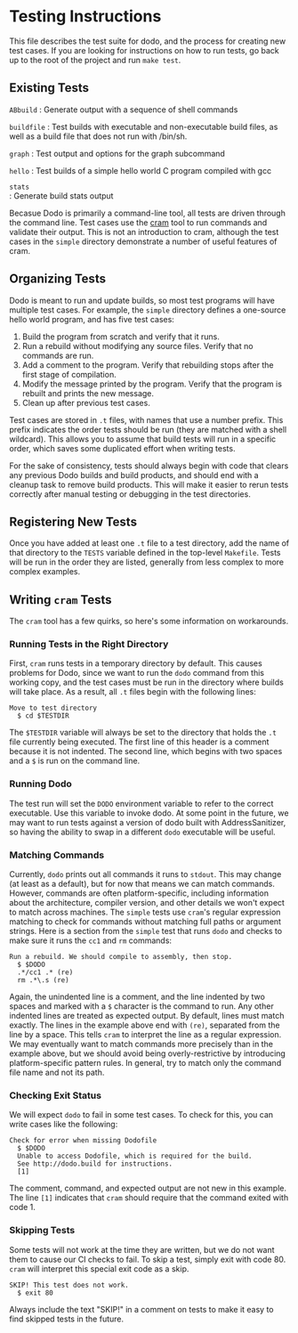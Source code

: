 # Testing Instructions
This file describes the test suite for dodo, and the process for creating new test cases. If you are looking for instructions on how to run tests, go back up to the root of the project and run `make test`.

## Existing Tests

`ABbuild`
: Generate output with a sequence of shell commands

`buildfile`
: Test builds with executable and non-executable build files, as well as a build file that does not run with /bin/sh.

`graph`
: Test output and options for the graph subcommand

`hello`
: Test builds of a simple hello world C program compiled with gcc

`stats`                 
: Generate build stats output

Becasue Dodo is primarily a command-line tool, all tests are driven through the command line. Test cases use the [cram](https://pypi.org/project/cram/) tool to run commands and validate their output. This is not an introduction to cram, although the test cases in the `simple` directory demonstrate a number of useful features of cram.

## Organizing Tests
Dodo is meant to run and update builds, so most test programs will have multiple test cases. For example, the `simple` directory defines a one-source hello world program, and has five test cases:

1. Build the program from scratch and verify that it runs.
2. Run a rebuild without modifying any source files. Verify that no commands are run.
3. Add a comment to the program. Verify that rebuilding stops after the first stage of compilation.
4. Modify the message printed by the program. Verify that the program is rebuilt and prints the new message.
5. Clean up after previous test cases.

Test cases are stored in `.t` files, with names that use a number prefix. This prefix indicates the order tests should be run (they are matched with a shell wildcard). This allows you to assume that build tests will run in a specific order, which saves some duplicated effort when writing tests.

For the sake of consistency, tests should always begin with code that clears any previous Dodo builds and build products, and should end with a cleanup task to remove build products. This will make it easier to rerun tests correctly after manual testing or debugging in the test directories.

## Registering New Tests
Once you have added at least one `.t` file to a test directory, add the name of that directory to the `TESTS` variable defined in the top-level `Makefile`. Tests will be run in the order they are listed, generally from less complex to more complex examples.

## Writing `cram` Tests
The `cram` tool has a few quirks, so here's some information on workarounds.

### Running Tests in the Right Directory
First, `cram` runs tests in a temporary directory by default. This causes problems for Dodo, since we want to run the `dodo` command from this working copy, and the test cases must be run in the directory where builds will take place. As a result, all `.t` files begin with the following lines:

```
Move to test directory
  $ cd $TESTDIR
```

The `$TESTDIR` variable will always be set to the directory that holds the `.t` file currently being executed. The first line of this header is a comment because it is not indented. The second line, which begins with two spaces and a `$` is run on the command line.

### Running Dodo
The test run will set the `DODO` environment variable to refer to the correct executable. Use this variable to invoke dodo. At some point in the future, we may want to run tests against a version of dodo built with AddressSanitizer, so having the ability to swap in a different `dodo` executable will be useful.

### Matching Commands
Currently, `dodo` prints out all commands it runs to `stdout`. This may change (at least as a default), but for now that means we can match commands. However, commands are often platform-specific, including information about the architecture, compiler version, and other details we won't expect to match across machines. The `simple` tests use `cram`'s regular expression matching to check for commands without matching full paths or argument strings. Here is a section from the `simple` test that runs `dodo` and checks to make sure it runs the `cc1` and `rm` commands:

```
Run a rebuild. We should compile to assembly, then stop.
  $ $DODO
  .*/cc1 .* (re)
  rm .*\.s (re)
```

Again, the unindented line is a comment, and the line indented by two spaces and marked with a `$` character is the command to run. Any other indented lines are treated as expected output. By default, lines must match exactly. The lines in the example above end with `(re)`, separated from the line by a space. This tells `cram` to interpret the line as a regular expression. We may eventually want to match commands more precisely than in the example above, but we should avoid being overly-restrictive by introducing platform-specific pattern rules. In general, try to match only the command file name and not its path.

### Checking Exit Status
We will expect `dodo` to fail in some test cases. To check for this, you can write cases like the following:

```
Check for error when missing Dodofile
  $ $DODO
  Unable to access Dodofile, which is required for the build.
  See http://dodo.build for instructions.
  [1]
```

The comment, command, and expected output are not new in this example. The line `[1]` indicates that `cram` should require that the command exited with code 1.

### Skipping Tests
Some tests will not work at the time they are written, but we do not want them to cause our CI checks to fail. To skip a test, simply exit with code 80. `cram` will interpret this special exit code as a skip.

```
SKIP! This test does not work.
  $ exit 80
```

Always include the text "SKIP!" in a comment on tests to make it easy to find skipped tests in the future.
